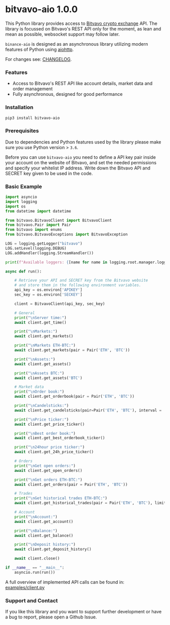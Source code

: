 # bitvavo-aio 1.0.0


This Python library provides access to [Bitvavo crypto exchange](https://bitvavo.com/en) API. The library is focussed on Bitvavo's REST API only for the moment, as lean and mean as possible, websocket support may follow later.

`binance-aio` is designed as an asynchronous library utilizing modern features of Python using [aiohttp](https://aiohttp.readthedocs.io/en/stable/).

For changes see: [CHANGELOG](https://github.com/cyberjunky/bitvavo-aio/blob/master/CHANGELOG.md).

### Features
 - Access to Bitvavo's REST API like account details, market data and order management
 - Fully asynchronous, designed for good performance

### Installation
```bash
pip3 install bitvavo-aio
```

### Prerequisites
Due to dependencies and Python features used by the library please make sure you use Python version > `3.6`.

Before you can use `bitvavo-aio` you need to define a API key pair inside your account on the website of Bitvavo, and set the needed permissions and specify your whitelist IP address.
Write down the Bitvavo API and SECRET key given to be used in the code.

### Basic Example
```python
import asyncio
import logging
import os
from datetime import datetime

from bitvavo.BitvavoClient import BitvavoClient
from bitvavo.Pair import Pair
from bitvavo import enums
from bitvavo.BitvavoExceptions import BitvavoException

LOG = logging.getLogger("bitvavo")
LOG.setLevel(logging.DEBUG)
LOG.addHandler(logging.StreamHandler())

print(f"Available loggers: {[name for name in logging.root.manager.loggerDict]}\n")

async def run():

    # Retrieve your API and SECRET key from the Bitvavo website
    # and store them in the following environment variables.
    api_key = os.environ['APIKEY']
    sec_key = os.environ['SECKEY']

    client = BitvavoClient(api_key, sec_key)

    # General
    print("\nServer time:")
    await client.get_time()

    print("\nMarkets:")
    await client.get_markets()

    print("\nMarkets ETH-BTC:")
    await client.get_markets(pair = Pair('ETH', 'BTC'))

    print("\nAssets:")
    await client.get_assets()

    print("\nAssets BTC:")
    await client.get_assets('BTC')

    # Market data
    print("\nOrder book:")
    await client.get_orderbook(pair = Pair('ETH', 'BTC'))

    print("\nCandelsticks:")
    await client.get_candelsticks(pair=Pair('ETH', 'BTC'), interval = '1m', limit = 5)

    print("\nPrice ticker:")
    await client.get_price_ticker()

    print("\nBest order book:")
    await client.get_best_orderbook_ticker()

    print("\n24hour price ticker:")
    await client.get_24h_price_ticker()

    # Orders
    print("\nGet open orders:")
    await client.get_open_orders()

    print("\nGet orders ETH-BTC:")
    await client.get_orders(pair = Pair('ETH', 'BTC'))

    # Trades
    print("\nGet historical trades ETH-BTC:")
    await client.get_historical_trades(pair = Pair('ETH', 'BTC'), limit = 5)

    # Account
    print("\nAccount:")
    await client.get_account()

    print("\nBalance:")
    await client.get_balance()

    print("\nDeposit history:")
    await client.get_deposit_history()

    await client.close()

if __name__ == "__main__":
    asyncio.run(run())
```

A full overview of implemented API calls can be found in: [examples/client.py](https://github.com/cyberjunky/bitvavo-aio/blob/master/examples/client.py)

### Support and Contact

If you like this library and you want to support further development or have a bug to report, please open a Github Issue.

